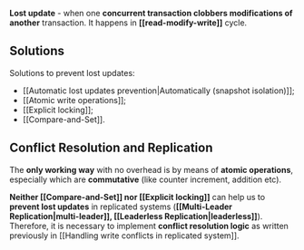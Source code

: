 **Lost update** - when one **concurrent transaction clobbers modifications of another** transaction. It happens in **[[read-modify-write]]** cycle.

## Solutions

Solutions to prevent lost updates:
- [[Automatic lost updates prevention|Automatically (snapshot isolation)]];
- [[Atomic write operations]];
- [[Explicit locking]];
- [[Compare-and-Set]].

## Conflict Resolution and Replication

The **only working way** with no overhead is by means of **atomic operations**, especially which are **commutative** (like counter increment, addition etc).

**Neither [[Compare-and-Set]] nor [[Explicit locking]]** can help us to **prevent lost updates** in replicated systems (**[[Multi-Leader Replication|multi-leader]], [[Leaderless Replication|leaderless]]**). Therefore, it is necessary to implement **conflict resolution logic** as written previously in [[Handling write conflicts in replicated system]].
